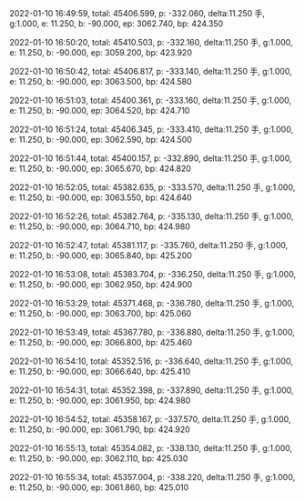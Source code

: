 2022-01-10 16:49:59, total: 45406.599, p: -332.060, delta:11.250 手, g:1.000, e: 11.250, b: -90.000, ep: 3062.740, bp: 424.350

2022-01-10 16:50:20, total: 45410.503, p: -332.160, delta:11.250 手, g:1.000, e: 11.250, b: -90.000, ep: 3059.200, bp: 423.920

2022-01-10 16:50:42, total: 45406.817, p: -333.140, delta:11.250 手, g:1.000, e: 11.250, b: -90.000, ep: 3063.500, bp: 424.580

2022-01-10 16:51:03, total: 45400.361, p: -333.160, delta:11.250 手, g:1.000, e: 11.250, b: -90.000, ep: 3064.520, bp: 424.710

2022-01-10 16:51:24, total: 45406.345, p: -333.410, delta:11.250 手, g:1.000, e: 11.250, b: -90.000, ep: 3062.590, bp: 424.500

2022-01-10 16:51:44, total: 45400.157, p: -332.890, delta:11.250 手, g:1.000, e: 11.250, b: -90.000, ep: 3065.670, bp: 424.820

2022-01-10 16:52:05, total: 45382.635, p: -333.570, delta:11.250 手, g:1.000, e: 11.250, b: -90.000, ep: 3063.550, bp: 424.640

2022-01-10 16:52:26, total: 45382.764, p: -335.130, delta:11.250 手, g:1.000, e: 11.250, b: -90.000, ep: 3064.710, bp: 424.980

2022-01-10 16:52:47, total: 45381.117, p: -335.760, delta:11.250 手, g:1.000, e: 11.250, b: -90.000, ep: 3065.840, bp: 425.200

2022-01-10 16:53:08, total: 45383.704, p: -336.250, delta:11.250 手, g:1.000, e: 11.250, b: -90.000, ep: 3062.950, bp: 424.900

2022-01-10 16:53:29, total: 45371.468, p: -336.780, delta:11.250 手, g:1.000, e: 11.250, b: -90.000, ep: 3063.700, bp: 425.060

2022-01-10 16:53:49, total: 45367.780, p: -336.880, delta:11.250 手, g:1.000, e: 11.250, b: -90.000, ep: 3066.800, bp: 425.460

2022-01-10 16:54:10, total: 45352.516, p: -336.640, delta:11.250 手, g:1.000, e: 11.250, b: -90.000, ep: 3066.640, bp: 425.410

2022-01-10 16:54:31, total: 45352.398, p: -337.890, delta:11.250 手, g:1.000, e: 11.250, b: -90.000, ep: 3061.950, bp: 424.980

2022-01-10 16:54:52, total: 45358.167, p: -337.570, delta:11.250 手, g:1.000, e: 11.250, b: -90.000, ep: 3061.790, bp: 424.920

2022-01-10 16:55:13, total: 45354.082, p: -338.130, delta:11.250 手, g:1.000, e: 11.250, b: -90.000, ep: 3062.110, bp: 425.030

2022-01-10 16:55:34, total: 45357.004, p: -338.220, delta:11.250 手, g:1.000, e: 11.250, b: -90.000, ep: 3061.860, bp: 425.010